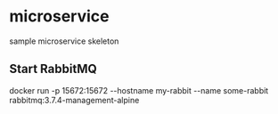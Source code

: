 # microservice

sample microservice skeleton 

## Start RabbitMQ
docker run -p 15672:15672 --hostname my-rabbit --name some-rabbit rabbitmq:3.7.4-management-alpine